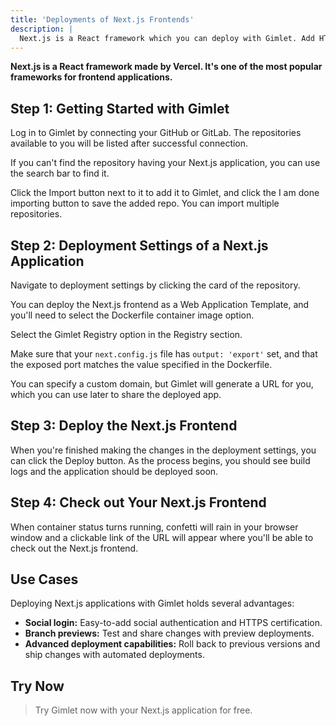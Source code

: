 ```yaml
---
title: 'Deployments of Next.js Frontends'
description: |
  Next.js is a React framework which you can deploy with Gimlet. Add HTTPS certifice and social authentication to it with a few clicks.
---
```


**Next.js is a React framework made by Vercel. It's one of the most popular frameworks for frontend applications.**

## Step 1: Getting Started with Gimlet

Log in to Gimlet by connecting your GitHub or GitLab. The repositories available to you will be listed after successful connection.

If you can't find the repository having your Next.js application, you can use the search bar to find it.

Click the Import button next to it to add it to Gimlet, and click the I am done importing button to save the added repo. You can import multiple repositories.

## Step 2: Deployment Settings of a Next.js Application

Navigate to deployment settings by clicking the card of the repository.

You can deploy the Next.js frontend as a Web Application Template, and you'll need to select the Dockerfile container image option.

Select the Gimlet Registry option in the Registry section.

Make sure that your `next.config.js` file has `output: 'export'` set, and that the exposed port matches the value specified in the Dockerfile.

You can specify a custom domain, but Gimlet will generate a URL for you, which you can use later to share the deployed app.

## Step 3: Deploy the Next.js Frontend

When you're finished making the changes in the deployment settings, you can click the Deploy button. As the process begins, you should see build logs and the application should be deployed soon.

## Step 4: Check out Your Next.js Frontend

When container status turns running, confetti will rain in your browser window and a clickable link of the URL will appear where you'll be able to check out the Next.js frontend.

## Use Cases

Deploying Next.js applications with Gimlet holds several advantages:

- **Social login:** Easy-to-add social authentication and HTTPS certification.
- **Branch previews:** Test and share changes with preview deployments.
- **Advanced deployment capabilities:** Roll back to previous versions and ship changes with automated deployments.

## Try Now

> Try Gimlet now with your Next.js application for free.
